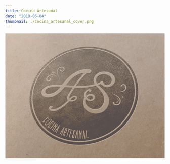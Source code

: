 ```yaml
---
title: Cocina Artesanal
date: "2019-05-04"
thumbnail: ./cocina_artesanal_cover.png
---
```


<div class="kg-card kg-image-card kg-width-full">

![Cocina Artesanal](./cocina_artesanal_cover.png)

</div>
